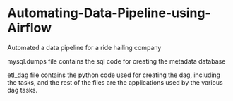 # Automating-Data-Pipeline-using-Airflow
Automated a data pipeline for a ride hailing company

mysql.dumps file contains the sql code for creating the metadata database

etl_dag file contains the python code used for creating the dag, including the tasks, and the rest of the files are the applications used by the various dag tasks.
